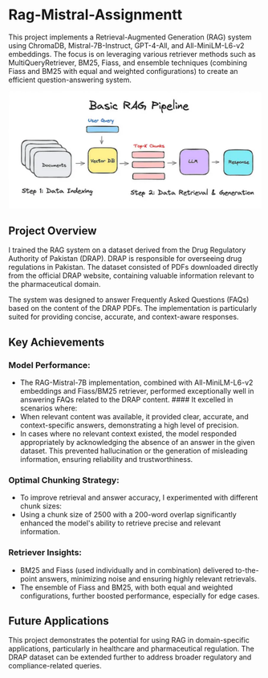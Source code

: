 # Rag-Mistral-Assignmentt
This project implements a Retrieval-Augmented Generation (RAG) system using  ChromaDB, Mistral-7B-Instruct, GPT-4-All, and All-MiniLM-L6-v2 embeddings. 
The focus is on leveraging various retriever methods such as MultiQueryRetriever, BM25, Fiass, and ensemble techniques (combining Fiass and BM25 with equal and weighted configurations) to create an efficient question-answering system.

![RAG Illustration](RAG.png "RAG Workflow")

## **Project Overview**
I trained the RAG system on a dataset derived from the Drug Regulatory Authority of Pakistan (DRAP). DRAP is responsible for overseeing drug regulations in Pakistan. The dataset consisted of PDFs downloaded directly from the official DRAP website, containing valuable information relevant to the pharmaceutical domain.

The system was designed to answer Frequently Asked Questions (FAQs) based on the content of the DRAP PDFs. The implementation is particularly suited for providing concise, accurate, and context-aware responses.

## Key Achievements
### Model Performance:
- The RAG-Mistral-7B implementation, combined with All-MiniLM-L6-v2 embeddings and Fiass/BM25 retriever, performed exceptionally well in answering FAQs related to the DRAP content. #### It excelled in scenarios where:
- When relevant content was available, it provided clear, accurate, and context-specific answers, demonstrating a high level of precision.
- In cases where no relevant context existed, the model responded appropriately by acknowledging the absence of an answer in the given dataset. This prevented hallucination or the generation of misleading information, ensuring reliability and trustworthiness.

### Optimal Chunking Strategy:
- To improve retrieval and answer accuracy, I experimented with different chunk sizes:
- Using a chunk size of 2500 with a 200-word overlap significantly enhanced the model's ability to retrieve precise and relevant information.

### Retriever Insights:
- BM25 and Fiass (used individually and in combination) delivered to-the-point answers, minimizing noise and ensuring highly relevant retrievals.
- The ensemble of Fiass and BM25, with both equal and weighted configurations, further boosted performance, especially for edge cases.

## Future Applications
This project demonstrates the potential for using RAG in domain-specific applications, particularly in healthcare and pharmaceutical regulation. 
The DRAP dataset can be extended further to address broader regulatory and compliance-related queries.

